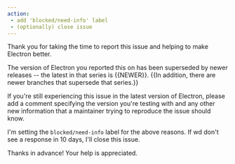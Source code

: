 ```yaml
---
action:
 - add 'blocked/need-info' label
 - (optionally) close issue
---
```


Thank you for taking the time to report this issue and helping to make Electron better.

The version of Electron you reported this on has been superseded by newer releases -- the latest in that series is {{NEWER}}.
{{In addition, there are newer branches that supersede that series.}}

If you're still experiencing this issue in the latest version of Electron, please add a comment specifying the version you're testing with and any other new information that a maintainer trying to reproduce the issue should know.

I'm setting the `blocked/need-info` label for the above reasons. If wd don't see a response in 10 days, I'll close this issue.

Thanks in advance! Your help is appreciated.
